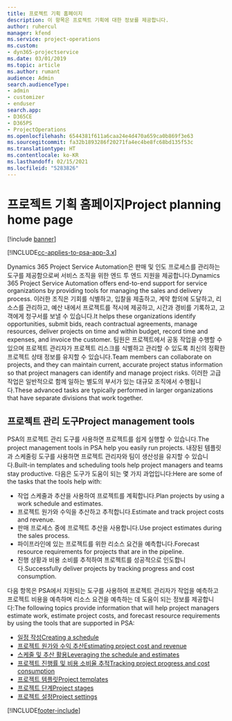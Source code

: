```yaml
---
title: 프로젝트 기획 홈페이지
description: 이 항목은 프로젝트 기획에 대한 정보를 제공합니다.
author: ruhercul
manager: kfend
ms.service: project-operations
ms.custom:
- dyn365-projectservice
ms.date: 03/01/2019
ms.topic: article
ms.author: rumant
audience: Admin
search.audienceType:
- admin
- customizer
- enduser
search.app:
- D365CE
- D365PS
- ProjectOperations
ms.openlocfilehash: 6544381f611a6caa24e4d470a659ca0b869f3e63
ms.sourcegitcommit: fa32b1893286f20271fa4ec4be8fc68bd135f53c
ms.translationtype: HT
ms.contentlocale: ko-KR
ms.lasthandoff: 02/15/2021
ms.locfileid: "5283826"
---
```

# <a name="project-planning-home-page"></a><span data-ttu-id="249b2-103">프로젝트 기획 홈페이지</span><span class="sxs-lookup"><span data-stu-id="249b2-103">Project planning home page</span></span>

[!include [banner](../includes/psa-now-project-operations.md)]

[!INCLUDE[cc-applies-to-psa-app-3.x](../includes/cc-applies-to-psa-app-3x.md)]

<span data-ttu-id="249b2-104">Dynamics 365 Project Service Automation은 판매 및 인도 프로세스를 관리하는 도구를 제공함으로써 서비스 조직을 위한 엔드 투 엔드 지원을 제공합니다.</span><span class="sxs-lookup"><span data-stu-id="249b2-104">Dynamics 365 Project Service Automation offers end-to-end support for service organizations by providing tools for managing the sales and delivery process.</span></span> <span data-ttu-id="249b2-105">이러한 조직은 기회를 식별하고, 입찰을 제출하고, 계약 합의에 도달하고, 리소스를 관리하고, 예산 내에서 프로젝트를 적시에 제공하고, 시간과 경비를 기록하고, 고객에게 청구서를 보낼 수 있습니다.</span><span class="sxs-lookup"><span data-stu-id="249b2-105">It helps these organizations identify opportunities, submit bids, reach contractual agreements, manage resources, deliver projects on time and within budget, record time and expenses, and invoice the customer.</span></span> <span data-ttu-id="249b2-106">팀원은 프로젝트에서 공동 작업을 수행할 수 있으며 프로젝트 관리자가 프로젝트 리스크를 식별하고 관리할 수 있도록 최신의 정확한 프로젝트 상태 정보를 유지할 수 있습니다.</span><span class="sxs-lookup"><span data-stu-id="249b2-106">Team members can collaborate on projects, and they can maintain current, accurate project status information so that project managers can identify and manage project risks.</span></span> <span data-ttu-id="249b2-107">이러한 고급 작업은 일반적으로 함께 일하는 별도의 부서가 있는 대규모 조직에서 수행됩니다.</span><span class="sxs-lookup"><span data-stu-id="249b2-107">These advanced tasks are typically performed in larger organizations that have separate divisions that work together.</span></span>

## <a name="project-management-tools"></a><span data-ttu-id="249b2-108">프로젝트 관리 도구</span><span class="sxs-lookup"><span data-stu-id="249b2-108">Project management tools</span></span>

<span data-ttu-id="249b2-109">PSA의 프로젝트 관리 도구를 사용하면 프로젝트를 쉽게 실행할 수 있습니다.</span><span class="sxs-lookup"><span data-stu-id="249b2-109">The project management tools in PSA help you easily run projects.</span></span> <span data-ttu-id="249b2-110">내장된 템플릿과 스케줄링 도구를 사용하면 프로젝트 관리자와 팀이 생산성을 유지할 수 있습니다.</span><span class="sxs-lookup"><span data-stu-id="249b2-110">Built-in templates and scheduling tools help project managers and teams stay productive.</span></span> <span data-ttu-id="249b2-111">다음은 도구가 도움이 되는 몇 가지 과업입니다:</span><span class="sxs-lookup"><span data-stu-id="249b2-111">Here are some of the tasks that the tools help with:</span></span>

- <span data-ttu-id="249b2-112">작업 스케줄과 추산을 사용하여 프로젝트를 계획합니다.</span><span class="sxs-lookup"><span data-stu-id="249b2-112">Plan projects by using a work schedule and estimates.</span></span>
- <span data-ttu-id="249b2-113">프로젝트 원가와 수익을 추산하고 추적합니다.</span><span class="sxs-lookup"><span data-stu-id="249b2-113">Estimate and track project costs and revenue.</span></span>
- <span data-ttu-id="249b2-114">판매 프로세스 중에 프로젝트 추산을 사용합니다.</span><span class="sxs-lookup"><span data-stu-id="249b2-114">Use project estimates during the sales process.</span></span>
- <span data-ttu-id="249b2-115">파이프라인에 있는 프로젝트를 위한 리소스 요건을 예측합니다.</span><span class="sxs-lookup"><span data-stu-id="249b2-115">Forecast resource requirements for projects that are in the pipeline.</span></span>
- <span data-ttu-id="249b2-116">진행 상황과 비용 소비를 추적하여 프로젝트를 성공적으로 인도합니다.</span><span class="sxs-lookup"><span data-stu-id="249b2-116">Successfully deliver projects by tracking progress and cost consumption.</span></span>

<span data-ttu-id="249b2-117">다음 항목은 PSA에서 지원되는 도구를 사용하여 프로젝트 관리자가 작업을 예측하고 프로젝트 비용을 예측하며 리소스 요건을 예측하는 데 도움이 되는 정보를 제공합니다:</span><span class="sxs-lookup"><span data-stu-id="249b2-117">The following topics provide information that will help project managers estimate work, estimate project costs, and forecast resource requirements by using the tools that are supported in PSA:</span></span>

- [<span data-ttu-id="249b2-118">일정 작성</span><span class="sxs-lookup"><span data-stu-id="249b2-118">Creating a schedule</span></span>](project-creating.md)
- [<span data-ttu-id="249b2-119">프로젝트 원가와 수익 추산</span><span class="sxs-lookup"><span data-stu-id="249b2-119">Estimating project cost and revenue</span></span>](project-estimating.md)
- [<span data-ttu-id="249b2-120">스케줄 및 추산 활용</span><span class="sxs-lookup"><span data-stu-id="249b2-120">Leveraging the schedule and estimates</span></span>](project-leveraging.md)
- [<span data-ttu-id="249b2-121">프로젝트 진행률 및 비용 소비율 추적</span><span class="sxs-lookup"><span data-stu-id="249b2-121">Tracking project progress and cost consumption</span></span>](project-tracking.md)
- [<span data-ttu-id="249b2-122">프로젝트 템플릿</span><span class="sxs-lookup"><span data-stu-id="249b2-122">Project templates</span></span>](project-templates.md)
- [<span data-ttu-id="249b2-123">프로젝트 단계</span><span class="sxs-lookup"><span data-stu-id="249b2-123">Project stages</span></span>](project-stages.md)
- [<span data-ttu-id="249b2-124">프로젝트 설정</span><span class="sxs-lookup"><span data-stu-id="249b2-124">Project settings</span></span>](project-settings.md)


[!INCLUDE[footer-include](../includes/footer-banner.md)]